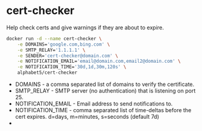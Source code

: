 # cert-checker
 Help check certs and give warnings if they are about to expire.

```bash
docker run -d --name cert-checker \
    -e DOMAINS='google.com,bing.com' \
    -e SMTP_RELAY='1.1.1.1' \
    -e SENDER='cert-checker@domain.com' \
    -e NOTIFICATION_EMAIL='email@domain.com,email2@domain.com' \
    -e NOTIFICATION_TIME='30d,1d,30m,120s' \ 
    alphabet5/cert-checker
```

- DOMAINS - a comma separated list of domains to verify the certificate.
- SMTP_RELAY - SMTP server (no authentication) that is listening on port 25.
- NOTIFICATION_EMAIL - Email address to send notifications to.
- NOTIFICATION_TIME - comma separated list of time-deltas before the cert expires. d=days, m=minutes, s=seconds (default 7d)
- 